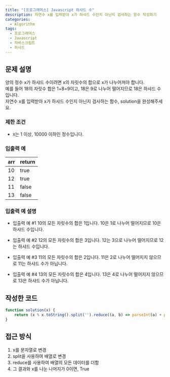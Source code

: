 ```yaml
---
title: "[프로그래머스] Javascript 하샤드 수"
description: 자연수 x를 입력받아 x가 하샤드 수인지 아닌지 검사하는 함수 작성하기
categories:
  - Algorithm
tags:
  - 프로그래머스
  - Javascript
  - 자바스크립트
  - 하샤드
---
```


## 문제 설명

양의 정수 x가 하샤드 수이려면 x의 자릿수의 합으로 x가 나누어져야 합니다.  
예를 들어 18의 자릿수 합은 1+8=9이고, 18은 9로 나누어 떨어지므로 18은 하샤드 수입니다.  
자연수 x를 입력받아 x가 하샤드 수인지 아닌지 검사하는 함수, solution을 완성해주세요.  

### 제한 조건
- `X`는 1 이상, 10000 이하인 정수입니다.

### 입출력 예
|arr|return| 
|---|---|
|10|true|
|12|true|
|11|false|
|13|false|

### 입출력 예 설명
- 입출력 예 #1
10의 모든 자릿수의 합은 1입니다. 10은 1로 나누어 떨어지므로 10은 하샤드 수입니다.

- 입출력 예 #2
12의 모든 자릿수의 합은 3입니다. 12는 3으로 나누어 떨어지므로 12는 하샤드 수입니다.

- 입출력 예 #3
11의 모든 자릿수의 합은 2입니다. 11은 2로 나누어 떨어지지 않으므로 11는 하샤드 수가 아닙니다.

- 입출력 예 #4
13의 모든 자릿수의 합은 4입니다. 13은 4로 나누어 떨어지지 않으므로 13은 하샤드 수가 아닙니다.

## 작성한 코드
```javascript
function solution(x) {
    return (x % x.toString().split('').reduce((a, b) => parseInt(a) + parseInt(b))) === 0;
}
```

## 접근 방식
1. x를 문자열로 변경
2. split을 사용하여 배열로 변경
3. reduce를 사용하여 배열의 모든 데이터를 더함
4. 그 결과와 x를 나눈 나머지가 0이면, True
